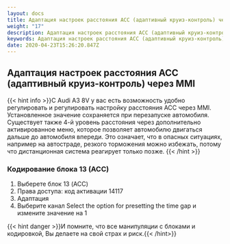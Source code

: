 ```yaml
---
layout: docs
title: Адаптация настроек расстояния ACC (адаптивный круиз-контроль) через MMI
weight: "17"
description: Адаптация настроек расстояния ACC (адаптивный круиз-контроль) через MMI
keywords: Адаптация настроек расстояния ACC (адаптивный круиз-контроль) через MMI
date: 2020-04-23T15:26:20.847Z
---
```

## Адаптация настроек расстояния ACC (адаптивный круиз-контроль) через MMI

{{< hint info >}}С Audi A3 8V у вас есть возможность удобно регулировать и регулировать настройку расстояния ACC через MMI. Установленное значение сохраняется при перезапуске автомобиля. Существует также 4-й уровень расстояния через дополнительно активированное меню, которое позволяет автомобилю двигаться дальше до автомобиля впереди. Это означает, что в опасных ситуациях, например на автостраде, резкого торможения можно избежать, потому что дистанционная система реагирует только позже.
{{< /hint >}}

### **Кодирование блока 13 (ACC)**

1. Выберете блок 13 (ACC)
2. Права доступа: код активации 14117
3. Адаптация
4. Выберите канал Select the option for presetting the time gap и измените значение на 1


{{< hint danger >}}И помните, что все манипуляции с блоками и кодировкой, Вы делаете на свой страх и риск.{{< /hint>}}